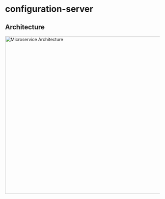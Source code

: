 # configuration-server

## Architecture
<img width="516" alt="Microservice Architecture" src="https://user-images.githubusercontent.com/18225438/70013213-8ac45380-15a9-11ea-9786-e42bc4bfacbb.PNG">

